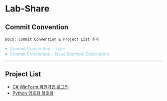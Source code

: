 # Lab-Share
## Commit Convention
`Docs: Commit Convention & Project List 추가`

<details><summary style="color:skyblue">Commit Convention - Type</summary>
<p>
  
> #### Type은 제목의 맨 앞에 위치하며, 가장 앞 글자는 대문자로 작성 (50자 미만 작성 권장)
> #### 커밋에 대한 내용은 보충 설명이 필요할 경우 작성
  
- feat : 새로운 기능 추가
- add : 추가
- fix : 버그 수정
- docs : 문서 수정
- style : 코드 포맷팅, 세미콜론 누락, 코드 변경이 없는 경우
- refactor : 코드 리펙토링
- test : 테스트 코드, 리펙토링 테스트 코드 추가
- chore : 빌드 업무 수정, 패키지 매니저 수정
- rename : 파일 및 폴더명 수정, 이동 시
- remove : 파일 및 폴더 삭제 작업
- comment : 필요한 주석 추가 및 변경

</p>
</details>

<details><summary style="color:skyblue">Commit Convention - Issue Example Description</summary>
<p>

- Resolves: #111
- See also: #222, #333

</p>
</details>

- - -

## Project List
- [C# WinForm 회원가입 로그인](https://github.com/kgyujin/Lab-Share/tree/main/C%20Sharp-WinForm_%ED%9A%8C%EC%9B%90%EA%B0%80%EC%9E%85%20%EB%A1%9C%EA%B7%B8%EC%9D%B8)
- [Python 암호화 복호화](https://github.com/kgyujin/Lab-Share/tree/main/Python%20%EC%95%94%ED%98%B8%ED%99%94%20%EB%B3%B5%ED%98%B8%ED%99%94)
